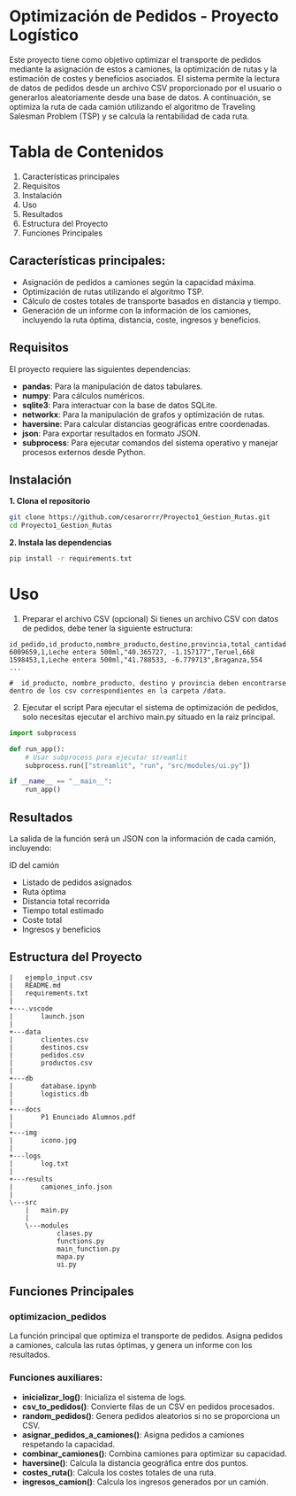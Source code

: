 Optimización de Pedidos - Proyecto Logístico
============================================
Este proyecto tiene como objetivo optimizar el transporte de pedidos mediante la asignación de estos a camiones, la optimización de rutas y la estimación de costes y beneficios asociados. El sistema permite la lectura de datos de pedidos desde un archivo CSV proporcionado por el usuario o generarlos aleatoriamente desde una base de datos. A continuación, se optimiza la ruta de cada camión utilizando el algoritmo de Traveling Salesman Problem (TSP) y se calcula la rentabilidad de cada ruta.

# Tabla de Contenidos
1. Características principales
2. Requisitos
3. Instalación
4. Uso
5. Resultados
6. Estructura del Proyecto
7. Funciones Principales

## Características principales:

- Asignación de pedidos a camiones según la capacidad máxima.
- Optimización de rutas utilizando el algoritmo TSP.
- Cálculo de costes totales de transporte basados en distancia y tiempo.
- Generación de un informe con la información de los camiones, incluyendo la ruta óptima, distancia, coste, ingresos y beneficios.

## Requisitos
El proyecto requiere las siguientes dependencias:

- **pandas**: Para la manipulación de datos tabulares.
- **numpy**: Para cálculos numéricos.
- **sqlite3**: Para interactuar con la base de datos SQLite.
- **networkx**: Para la manipulación de grafos y optimización de rutas.
- **haversine**: Para calcular distancias geográficas entre coordenadas.
- **json**: Para exportar resultados en formato JSON.
- **subprocess**: Para ejecutar comandos del sistema operativo y manejar procesos externos desde Python.

## Instalación
**1. Clona el repositorio**
```bash
git clone https://github.com/cesarorrr/Proyecto1_Gestion_Rutas.git
cd Proyecto1_Gestion_Rutas
```
**2. Instala las dependencias**
```bash
pip install -r requirements.txt
```

# Uso
1. Preparar el archivo CSV (opcional)
Si tienes un archivo CSV con datos de pedidos, debe tener la siguiente estructura:

```csv
id_pedido,id_producto,nombre_producto,destino,provincia,total_cantidad
6009659,1,Leche entera 500ml,"40.365727, -1.157177",Teruel,668
1598453,1,Leche entera 500ml,"41.788533, -6.779713",Braganza,554
...

#  id_producto, nombre_producto, destino y provincia deben encontrarse dentro de los csv correspondientes en la carpeta /data.
```

2. Ejecutar el script
Para ejecutar el sistema de optimización de pedidos, solo necesitas ejecutar el archivo main.py situado en la raiz principal.
```python
import subprocess

def run_app():
    # Usar subprocess para ejecutar streamlit
    subprocess.run(["streamlit", "run", "src/modules/ui.py"])

if __name__ == "__main__":
    run_app()
```

## Resultados
La salida de la función será un JSON con la información de cada camión, incluyendo:

ID del camión
- Listado de pedidos asignados
- Ruta óptima
- Distancia total recorrida
- Tiempo total estimado
- Coste total
- Ingresos y beneficios

## Estructura del Proyecto
```plaintext
|   ejemplo_input.csv
|   README.md
|   requirements.txt
|
+---.vscode
|       launch.json
|
+---data
|       clientes.csv
|       destinos.csv
|       pedidos.csv
|       productos.csv
|
+---db
|       database.ipynb
|       logistics.db
|
+---docs
|       P1 Enunciado Alumnos.pdf
|
+---img
|       icono.jpg
|
+---logs
|       log.txt
|
+---results
|       camiones_info.json
|
\---src
    |   main.py
    |
    \---modules
            clases.py
            functions.py
            main_function.py
            mapa.py
            ui.py
```

## Funciones Principales
### optimizacion_pedidos
La función principal que optimiza el transporte de pedidos. Asigna pedidos a camiones, calcula las rutas óptimas, y genera un informe con los resultados.

### Funciones auxiliares:
- **inicializar_log()**: Inicializa el sistema de logs.
- **csv_to_pedidos()**: Convierte filas de un CSV en pedidos procesados.
- **random_pedidos()**: Genera pedidos aleatorios si no se proporciona un CSV.
- **asignar_pedidos_a_camiones()**: Asigna pedidos a camiones respetando la capacidad.
- **combinar_camiones()**: Combina camiones para optimizar su capacidad.
- **haversine()**: Calcula la distancia geográfica entre dos puntos.
- **costes_ruta()**: Calcula los costes totales de una ruta.
- **ingresos_camion()**: Calcula los ingresos generados por un camión.
